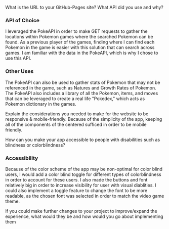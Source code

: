 What is the URL to your GitHub-Pages site?
What API did you use and why?

### API of Choice
I leveraged the PokeAPI in order to make GET requests to gather the locations within
Pokemon games where the searched Pokemon can be found. As a previous player of the games, finding where I can find each Pokemon in the game is easier with this solution
that can search across games. I am familiar with the data in the PokeAPI, which is why
I chose to use this API.

### Other Uses
The PokeAPI can also be used to gather stats of Pokemon that may not be referenced in the game, such as Natures and Growth Rates of Pokemon. The PokeAPI also includes a library of all the Pokemon, items, and moves that can be leveraged to create a real life "Pokedex," which acts as Pokemon dictionary in the games.

Explain the considerations you needed to make for the website to be responsive & mobile-friendly.
Because of the simplicity of the app, keeping all of the components of the centered sufficed in order to be mobile friendly.

How can you make your app accessible to people with disabilities such as blindness or colorblindness?
### Accessibility
Because of the color scheme of the app may be non-optimal for color blind users, I would add a color blind toggle for different types of colorblindness in order to account for these users. I also made the buttons and font relatively big in order to increase visibility for user with visual diablities. I could also implement a toggle feature to change the font to be more readable, as the chosen font was selected in order to match the video game theme.

If you could make further changes to your project to improve/expand the experience, what would they be and how would you go about implementing them